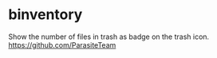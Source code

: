 binventory
===
Show the number of files in trash as badge on the trash icon.
https://github.com/ParasiteTeam